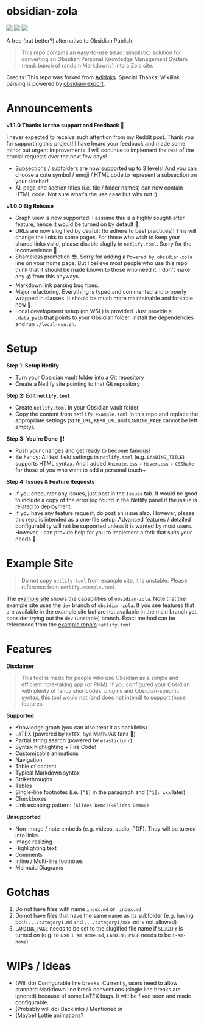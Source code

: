 # obsidian-zola

![](https://img.shields.io/github/v/release/ppeetteerrs/obsidian-zola)
![](https://img.shields.io/github/issues-closed-raw/ppeetteerrs/obsidian-zola)
![](https://img.shields.io/badge/dynamic/json?color=blueviolet&label=today%27s%20views&query=%24.datasets%5B1%5D.values%5B%28%40.length-1%29%5D&url=https%3A%2F%2Fyhype.me%2Fapi%2Fchart%2Frepository_views_count_chart_controller%3FrepositoryNodeId%3DR_kgDOGpHp4A)

A free (but better?) alternative to Obsidian Publish.

> This repo contains an easy-to-use (read: simplistic) solution for converting an Obsidian Personal Knowledge Management System (read: bunch of random Markdowns) into a Zola site.

Credits: This repo was forked from [Adidoks](https://github.com/aaranxu/adidoks).
Special Thanks: Wikilink parsing is powered by [obsidian-export](https://github.com/zoni/obsidian-export).

# Announcements
**v1.1.0 Thanks for the support and Feedback 💓**

I never expected to receive such attention from my Reddit post. Thank you for supporting this project! I have heard your feedback and made some minor but urgent improvements. I will continue to implement the rest of the crucial requests over the next few days!
- Subsections / subfolders are now supported up to 3 levels! And you can choose a cute symbol / emoji / HTML code to represent a subsection on your sidebar!
- All page and section titles (i.e. file / folder names) can now contain HTML code. Not sure what's the use case but why not :)


**v1.0.0 Big Release**
- Graph view is now supported! I assume this is a highly sought-after feature, hence it would be turned on by default 🙂.
- URLs are now slugified by deafult (to adhere to best practices)! This will change the links to some pages. For those who wish to keep your shared links valid, please disable slugify in `netlify.toml`. Sorry for the inconvenience 🙇.
- Shameless promotion 😳. Sorry for adding a `Powered by obsidian-zola` line on your home page. But I believe most people who use this repo think that it should be made known to those who need it. I don't make any 💰 from this anyways.
- Markdown link parsing bug fixes.
- Major refactoring. Everything is typed and commented and properly wrapped in classes. It should be much more maintainable and forkable now 🍴.
- Local development setup (on WSL) is provided. Just provide a `.data_path` that points to your Obsidian folder, install the dependencies and run `./local-run.sh`.


# Setup

**Step 1: Setup Netlify**
- Turn your Obsidian vault folder into a Git repository
- Create a Netlify site pointing to that Git repository

**Step 2: Edit `netlify.toml`**
- Create `netlify.toml` in your Obsidian vault folder
- Copy the content from `netlify.example.toml` in this repo and replace the appropriate settings (`SITE_URL`, `REPO_URL` and `LANDING_PAGE` cannot be left empty). 

**Step 3: You're Done 🎉!**
- Push your changes and get ready to become famous!
- Be Fancy: All text field settings in `netlify.toml` (e.g. `LANDING_TITLE`) supports HTML syntax. And I added `Animate.css` + `Hover.css` + `CSShake` for those of you who want to add a personal touch~ 

**Step 4: Issues & Feature Requests**
- If you encounter any issues, just post in the `Issues` tab. It would be good to include a copy of the error log found in the Netlify panel if the issue is related to deployment.
- If you have any feature request, do post an issue also. However, please this repo is intended as a one-file setup. Advanced features / detailed configurability will not be supported unless it is wanted by most users. However, I can provide help for you to implement a fork that suits your needs 🥂.

# Example Site

> Do not copy `netlify.toml` from example site, it is unstable. Please reference from `netlify.example.toml`.

The [example site](https://peteryuen.netlify.app/) shows the capabilities of `obsidian-zola`. Note that the example site uses the `dev` branch of `obsidian-zola`. If you see features that are available in the example site but are not available in the main branch yet, consider trying out the `dev` (unstable) branch. Exact method can be referenced from the [example repo's](https://github.com/ppeetteerrs/obsidian-pkm) `netlify.toml`.

# Features 

**Disclaimer**

> This tool is made for people who use Obsidian as a simple and efficient note-taking app (or PKM). If you configured your Obsidian with plenty of fancy shortcodes, plugins and Obsidian-specific syntax, this tool would not (and does not intend) to support those features.

**Supported**
- Knowledge graph (you can also treat it as backlinks)
- LaTEX (powered by `KaTEX`, bye MathJAX fans 👋)
- Partial string search (powered by `elasticlunr`)
- Syntax highlighting + Fira Code!
- Customizable animations
- Navigation
- Table of content
- Typical Markdown syntax
- Strikethroughs
- Tables
- Single-line footnotes (i.e. `[^1]` in the paragraph and `[^1]: xxx` later)
- Checkboxes
- Link escaping pattern: `[Slides Demo](<Slides Demo>)`

**Unsupported**

- Non-image / note embeds (e.g. videos, audio, PDF). They will be turned into links.
- Image resizing
- Highlighting text
- Comments
- Inline / Multi-line footnotes
- Mermaid Diagrams

# Gotchas
1. Do not have files with name `index.md` or `_index.md`
2. Do not have files that have the same name as its subfolder (e.g. having both `.../category1.md` and `.../category1/xxx.md` is not allowed)
3. `LANDING_PAGE` needs to be set to the slugified file name if `SLUGIFY` is turned on (e.g. to use `I am Home.md`, `LANDING_PAGE` needs to be `i-am-home`)

# WIPs / Ideas
- (Will do) Configurable line breaks. Currently, users need to allow standard Markdown line break conventions (single line breaks are ignored) because of some LaTEX bugs. It will be fixed soon and made configurable.
- (Probably will do) Backlinks / Mentioned in
- (Maybe) Lottie animations?
